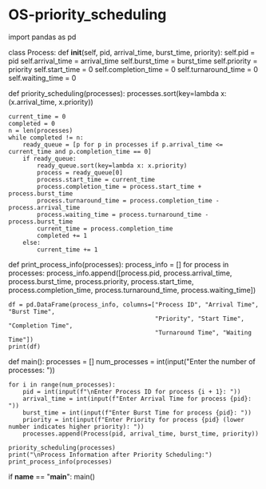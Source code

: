 # OS-priority_scheduling

import pandas as pd

class Process:
    def __init__(self, pid, arrival_time, burst_time, priority):
        self.pid = pid
        self.arrival_time = arrival_time
        self.burst_time = burst_time
        self.priority = priority
        self.start_time = 0
        self.completion_time = 0
        self.turnaround_time = 0
        self.waiting_time = 0

def priority_scheduling(processes):
    processes.sort(key=lambda x: (x.arrival_time, x.priority))

    current_time = 0
    completed = 0
    n = len(processes)
    while completed != n:
        ready_queue = [p for p in processes if p.arrival_time <= current_time and p.completion_time == 0]
        if ready_queue:
            ready_queue.sort(key=lambda x: x.priority)
            process = ready_queue[0]
            process.start_time = current_time
            process.completion_time = process.start_time + process.burst_time
            process.turnaround_time = process.completion_time - process.arrival_time
            process.waiting_time = process.turnaround_time - process.burst_time
            current_time = process.completion_time
            completed += 1
        else:
            current_time += 1

def print_process_info(processes):
    process_info = []
    for process in processes:
        process_info.append([process.pid, process.arrival_time, process.burst_time,
                             process.priority, process.start_time, process.completion_time,
                             process.turnaround_time, process.waiting_time])
    
    df = pd.DataFrame(process_info, columns=["Process ID", "Arrival Time", "Burst Time",
                                             "Priority", "Start Time", "Completion Time",
                                             "Turnaround Time", "Waiting Time"])
    print(df)

def main():
    processes = []
    num_processes = int(input("Enter the number of processes: "))

    for i in range(num_processes):
        pid = int(input(f"\nEnter Process ID for process {i + 1}: "))
        arrival_time = int(input(f"Enter Arrival Time for process {pid}: "))
        burst_time = int(input(f"Enter Burst Time for process {pid}: "))
        priority = int(input(f"Enter Priority for process {pid} (lower number indicates higher priority): "))
        processes.append(Process(pid, arrival_time, burst_time, priority))

    priority_scheduling(processes)
    print("\nProcess Information after Priority Scheduling:")
    print_process_info(processes)

if __name__ == "__main__":
    main()
